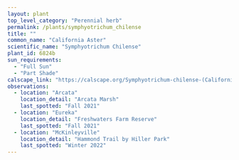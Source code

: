 ```yaml
---
layout: plant                                                              
top_level_category: "Perennial herb"
permalink: /plants/symphyotrichum_chilense
title: ""
common_name: "California Aster"
scientific_name: "Symphyotrichum Chilense"
plant_id: 6824b
sun_requirements:
  - "Full Sun"
  - "Part Shade"
calscape_link: "https://calscape.org/Symphyotrichum-chilense-(California-Aster)"
observations: 
  - location: "Arcata"
    location_detail: "Arcata Marsh"
    last_spotted: "Fall 2021"
  - location: "Eureka"
    location_detail: "Freshwaters Farm Reserve"
    last_spotted: "Fall 2021"
  - location: "McKinleyville"
    location_detail: "Hammond Trail by Hiller Park" 
    last_spotted: "Winter 2022"
---
```


